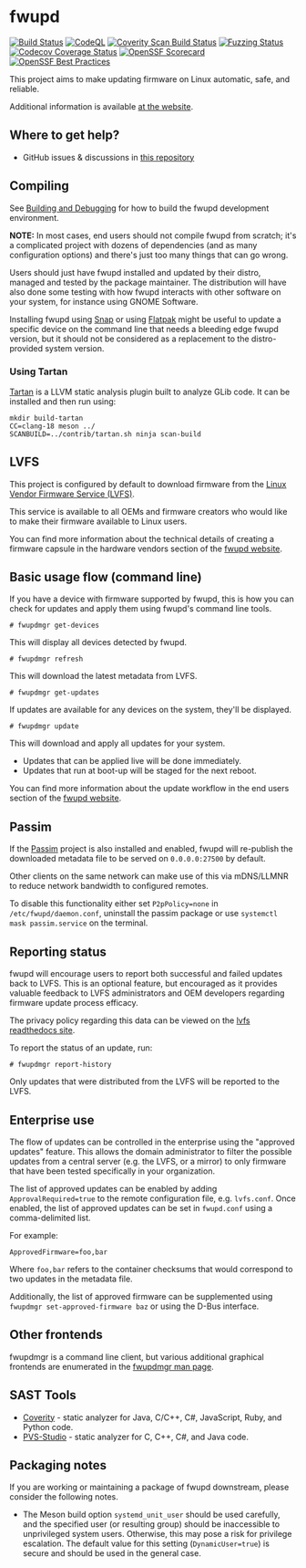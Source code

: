 # fwupd

[![Build Status](https://github.com/fwupd/fwupd/actions/workflows/ci.yml/badge.svg)](https://github.com/fwupd/fwupd/actions/workflows/ci.yml)
[![CodeQL](https://github.com/fwupd/fwupd/actions/workflows/codeql-analysis.yml/badge.svg)](https://github.com/fwupd/fwupd/actions/workflows/codeql-analysis.yml)
[![Coverity Scan Build Status](https://scan.coverity.com/projects/10744/badge.svg)](https://scan.coverity.com/projects/10744)
[![Fuzzing Status](https://oss-fuzz-build-logs.storage.googleapis.com/badges/fwupd.svg)](https://bugs.chromium.org/p/oss-fuzz/issues/list?sort=-opened&can=1&q=proj:fwupd)
[![Codecov Coverage Status](https://codecov.io/gh/fwupd/fwupd/graph/badge.svg?token=vykt2ROfu9)](https://codecov.io/gh/fwupd/fwupd)
[![OpenSSF Scorecard](https://api.securityscorecards.dev/projects/github.com/fwupd/fwupd/badge)](https://securityscorecards.dev/viewer/?uri=github.com/fwupd/fwupd)
[![OpenSSF Best Practices](https://www.bestpractices.dev/projects/8751/badge)](https://www.bestpractices.dev/projects/8751)

This project aims to make updating firmware on Linux automatic, safe, and reliable.

Additional information is available [at the website](https://fwupd.org/).

## Where to get help?

- GitHub issues & discussions in [this repository](https://github.com/fwupd/fwupd)

## Compiling

See [Building and Debugging](docs/building.md) for how to build the fwupd development environment.

**NOTE:** In most cases, end users should not compile fwupd from scratch; it's a
complicated project with dozens of dependencies (and as many configuration options)
and there's just too many things that can go wrong.

Users should just have fwupd installed and updated by their distro, managed and
tested by the package maintainer.
The distribution will have also done some testing with how fwupd interacts with
other software on your system, for instance using GNOME Software.

Installing fwupd using [Snap](https://github.com/fwupd/fwupd/wiki/fwupd-snap)
or using [Flatpak](https://github.com/fwupd/fwupd/wiki/fwupd-flatpak) might be
useful to update a specific device on the command line that needs a bleeding
edge fwupd version, but it should not be considered as a replacement to the
distro-provided system version.

### Using Tartan

[Tartan](https://gitlab.freedesktop.org/tartan/tartan/-/wikis/home) is a LLVM static
analysis plugin built to analyze GLib code. It can be installed and then run using:

    mkdir build-tartan
    CC=clang-18 meson ../
    SCANBUILD=../contrib/tartan.sh ninja scan-build

## LVFS

This project is configured by default to download firmware from the [Linux Vendor
Firmware Service (LVFS)](https://fwupd.org/).

This service is available to all OEMs and firmware creators who would like to make
their firmware available to Linux users.

You can find more information about the technical details of creating a firmware
capsule in the hardware vendors section of the [fwupd website](https://fwupd.org).

## Basic usage flow (command line)

If you have a device with firmware supported by fwupd, this is how you can check
for updates and apply them using fwupd's command line tools.

`# fwupdmgr get-devices`

This will display all devices detected by fwupd.

`# fwupdmgr refresh`

This will download the latest metadata from LVFS.

`# fwupdmgr get-updates`

If updates are available for any devices on the system, they'll be displayed.

`# fwupdmgr update`

This will download and apply all updates for your system.

- Updates that can be applied live will be done immediately.
- Updates that run at boot-up will be staged for the next reboot.

You can find more information about the update workflow in the end
users section of the [fwupd website](https://fwupd.org).

## Passim

If the [Passim](https://github.com/hughsie/passim/blob/main/README.md) project is also installed
and enabled, fwupd will re-publish the downloaded metadata file to be served on `0.0.0.0:27500`
by default.

Other clients on the same network can make use of this via mDNS/LLMNR to reduce network bandwidth
to configured remotes.

To disable this functionality either set `P2pPolicy=none` in `/etc/fwupd/daemon.conf`, uninstall
the passim package or use `systemctl mask passim.service` on the terminal.

## Reporting status

fwupd will encourage users to report both successful and failed updates back
to LVFS.  This is an optional feature, but encouraged as it provides valuable
feedback to LVFS administrators and OEM developers regarding firmware update
process efficacy.

The privacy policy regarding this data can be viewed on the [lvfs readthedocs site](https://lvfs.readthedocs.io/en/latest/privacy.html).

To report the status of an update, run:

`# fwupdmgr report-history`

Only updates that were distributed from the LVFS will be reported to the LVFS.

## Enterprise use

The flow of updates can be controlled in the enterprise using the
"approved updates" feature. This allows the domain administrator to filter
the possible updates from a central server (e.g. the LVFS, or a mirror)
to only firmware that have been tested specifically in your organization.

The list of approved updates can be enabled by adding `ApprovalRequired=true`
to the remote configuration file, e.g. `lvfs.conf`. Once enabled, the
list of approved updates can be set in `fwupd.conf` using a comma-delimited list.

For example:

    ApprovedFirmware=foo,bar

Where `foo,bar` refers to the container checksums that would correspond
to two updates in the metadata file.

Additionally, the list of approved firmware can be supplemented using
`fwupdmgr set-approved-firmware baz` or using the D-Bus interface.

## Other frontends

fwupdmgr is a command line client, but various additional graphical frontends are enumerated in the [fwupdmgr man page](https://fwupd.github.io/libfwupdplugin/fwupdmgr.html#description).

## SAST Tools

- [Coverity](https://scan.coverity.com/) - static analyzer for Java, C/C++, C#, JavaScript, Ruby, and Python code.
- [PVS-Studio](https://pvs-studio.com/en/pvs-studio/?utm_source=website&utm_medium=github&utm_campaign=open_source) - static analyzer for C, C++, C#, and Java code.

## Packaging notes

If you are working or maintaining a package of fwupd downstream, please consider the following notes.

- The Meson build option `systemd_unit_user` should be used carefully, and the specified user (or resulting group) should be inaccessible to
  unprivileged system users. Otherwise, this may pose a risk for privilege escalation. The default value for this setting (`DynamicUser=true`) is
  secure and should be used in the general case.
